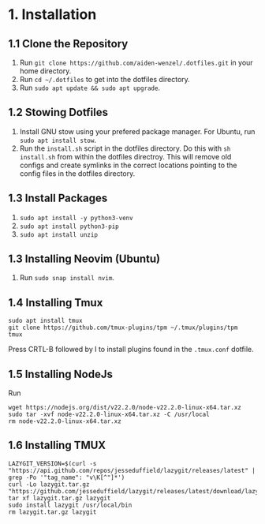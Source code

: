 # 1. Installation

## 1.1 Clone the Repository
1. Run `git clone https://github.com/aiden-wenzel/.dotfiles.git` in your home directory.
2. Run `cd ~/.dotfiles` to get into the dotfiles directory.
3. Run `sudo apt update && sudo apt upgrade`.

## 1.2 Stowing Dotfiles
1. Install GNU stow using your prefered package manager. For Ubuntu, run `sudo apt install stow`.
2. Run the `install.sh` script in the dotfiles directory. Do this with `sh install.sh` from within the dotfiles directroy. This will remove old configs and create symlinks in the correct locations pointing to the config files in the dotfiles directory.

## 1.3 Install Packages
1. `sudo apt install -y python3-venv`
2. `sudo apt install python3-pip`
3. `sudo apt install unzip`

## 1.3 Installing Neovim (Ubuntu)
1. Run `sudo snap install nvim`.

## 1.4 Installing Tmux
```
sudo apt install tmux
git clone https://github.com/tmux-plugins/tpm ~/.tmux/plugins/tpm
tmux
```
Press CRTL-B followed by I to install plugins found in the `.tmux.conf` dotfile.

## 1.5 Installing NodeJs
Run 
```
wget https://nodejs.org/dist/v22.2.0/node-v22.2.0-linux-x64.tar.xz
sudo tar -xvf node-v22.2.0-linux-x64.tar.xz -C /usr/local
rm node-v22.2.0-linux-x64.tar.xz
```
## 1.6 Installing TMUX
```
LAZYGIT_VERSION=$(curl -s "https://api.github.com/repos/jesseduffield/lazygit/releases/latest" | grep -Po '"tag_name": "v\K[^"]*')
curl -Lo lazygit.tar.gz "https://github.com/jesseduffield/lazygit/releases/latest/download/lazygit_${LAZYGIT_VERSION}_Linux_x86_64.tar.gz"
tar xf lazygit.tar.gz lazygit
sudo install lazygit /usr/local/bin
rm lazygit.tar.gz lazygit
```
